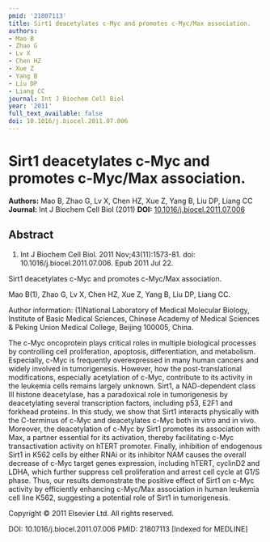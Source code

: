 ```yaml
---
pmid: '21807113'
title: Sirt1 deacetylates c-Myc and promotes c-Myc/Max association.
authors:
- Mao B
- Zhao G
- Lv X
- Chen HZ
- Xue Z
- Yang B
- Liu DP
- Liang CC
journal: Int J Biochem Cell Biol
year: '2011'
full_text_available: false
doi: 10.1016/j.biocel.2011.07.006
---
```


# Sirt1 deacetylates c-Myc and promotes c-Myc/Max association.
**Authors:** Mao B, Zhao G, Lv X, Chen HZ, Xue Z, Yang B, Liu DP, Liang CC
**Journal:** Int J Biochem Cell Biol (2011)
**DOI:** [10.1016/j.biocel.2011.07.006](https://doi.org/10.1016/j.biocel.2011.07.006)

## Abstract

1. Int J Biochem Cell Biol. 2011 Nov;43(11):1573-81. doi: 
10.1016/j.biocel.2011.07.006. Epub 2011 Jul 22.

Sirt1 deacetylates c-Myc and promotes c-Myc/Max association.

Mao B(1), Zhao G, Lv X, Chen HZ, Xue Z, Yang B, Liu DP, Liang CC.

Author information:
(1)National Laboratory of Medical Molecular Biology, Institute of Basic Medical 
Sciences, Chinese Academy of Medical Sciences & Peking Union Medical College, 
Beijing 100005, China.

The c-Myc oncoprotein plays critical roles in multiple biological processes by 
controlling cell proliferation, apoptosis, differentiation, and metabolism. 
Especially, c-Myc is frequently overexpressed in many human cancers and widely 
involved in tumorigenesis. However, how the post-translational modifications, 
especially acetylation of c-Myc, contribute to its activity in the leukemia 
cells remains largely unknown. Sirt1, a NAD-dependent class III histone 
deacetylase, has a paradoxical role in tumorigenesis by deacetylating several 
transcription factors, including p53, E2F1 and forkhead proteins. In this study, 
we show that Sirt1 interacts physically with the C-terminus of c-Myc and 
deacetylates c-Myc both in vitro and in vivo. Moreover, the deacetylation of 
c-Myc by Sirt1 promotes its association with Max, a partner essential for its 
activation, thereby facilitating c-Myc transactivation activity on hTERT 
promoter. Finally, inhibition of endogenous Sirt1 in K562 cells by either RNAi 
or its inhibitor NAM causes the overall decrease of c-Myc target genes 
expression, including hTERT, cyclinD2 and LDHA, which further suppress cell 
proliferation and arrest cell cycle at G1/S phase. Thus, our results demonstrate 
the positive effect of Sirt1 on c-Myc activity by efficiently enhancing 
c-Myc/Max association in human leukemia cell line K562, suggesting a potential 
role of Sirt1 in tumorigenesis.

Copyright © 2011 Elsevier Ltd. All rights reserved.

DOI: 10.1016/j.biocel.2011.07.006
PMID: 21807113 [Indexed for MEDLINE]
